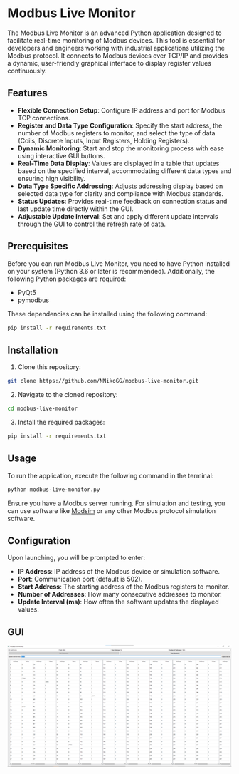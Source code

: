 # Modbus Live Monitor

The Modbus Live Monitor is an advanced Python application designed to facilitate real-time monitoring of Modbus devices. This tool is essential for developers and engineers working with industrial applications utilizing the Modbus protocol. It connects to Modbus devices over TCP/IP and provides a dynamic, user-friendly graphical interface to display register values continuously.

## Features

- **Flexible Connection Setup**: Configure IP address and port for Modbus TCP connections.
- **Register and Data Type Configuration**: Specify the start address, the number of Modbus registers to monitor, and select the type of data (Coils, Discrete Inputs, Input Registers, Holding Registers).
- **Dynamic Monitoring**: Start and stop the monitoring process with ease using interactive GUI buttons.
- **Real-Time Data Display**: Values are displayed in a table that updates based on the specified interval, accommodating different data types and ensuring high visibility.
- **Data Type Specific Addressing**: Adjusts addressing display based on selected data type for clarity and compliance with Modbus standards.
- **Status Updates**: Provides real-time feedback on connection status and last update time directly within the GUI.
- **Adjustable Update Interval**: Set and apply different update intervals through the GUI to control the refresh rate of data.

## Prerequisites

Before you can run Modbus Live Monitor, you need to have Python installed on your system (Python 3.6 or later is recommended). Additionally, the following Python packages are required:

- PyQt5
- pymodbus

These dependencies can be installed using the following command:

```bash
pip install -r requirements.txt
```

## Installation

1. Clone this repository:

```bash
git clone https://github.com/NNikoGG/modbus-live-monitor.git
```

2. Navigate to the cloned repository:

```bash
cd modbus-live-monitor
```

3. Install the required packages:

```bash
pip install -r requirements.txt
```

## Usage

To run the application, execute the following command in the terminal:

```bash
python modbus-live-monitor.py
```

Ensure you have a Modbus server running. For simulation and testing, you can use software like [Modsim](https://www.win-tech.com/html/demos.htm "Modsim") or any other Modbus protocol simulation software.

## Configuration

Upon launching, you will be prompted to enter:

- **IP Address**: IP address of the Modbus device or simulation software.
- **Port**: Communication port (default is 502).
- **Start Address**: The starting address of the Modbus registers to monitor.
- **Number of Addresses**: How many consecutive addresses to monitor.
- **Update Interval (ms)**: How often the software updates the displayed values.

## GUI

![image](./screenshots/modbus-live-monitor.png)
